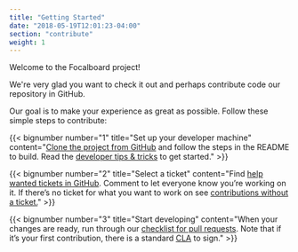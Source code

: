 ```yaml
---
title: "Getting Started"
date: "2018-05-19T12:01:23-04:00"
section: "contribute"
weight: 1
---
```


Welcome to the Focalboard project!

We're very glad you want to check it out and perhaps contribute code our repository in GitHub.

Our goal is to make your experience as great as possible. Follow these simple steps to contribute:

{{< bignumber number="1" title="Set up your developer machine" content="[Clone the project from GitHub](https://github.com/mattermost/focalboard) and follow the steps in the README to build. Read the [developer tips & tricks](dev-tips) to get started." >}}

{{< bignumber number="2" title="Select a ticket" content="Find [help wanted tickets in GitHub](https://github.com/mattermost/focalboard/issues?q=is%3Aopen+is%3Aissue+label%3A%22help+wanted%22). Comment to let everyone know you’re working on it. If there’s no ticket for what you want to work on see [contributions without a ticket.](/contribute/getting-started/contributions-without-ticket)" >}}

{{< bignumber number="3" title="Start developing" content="When your changes are ready, run through our [checklist for pull requests](/contribute/getting-started/contribution-checklist). Note that if it’s your first contribution, there is a standard [CLA](https://www.mattermost.org/mattermost-contributor-agreement/) to sign." >}}
